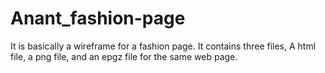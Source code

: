 # Anant_fashion-page
It is basically a wireframe for a fashion page.
It contains three files,
A html file, a png file, and an epgz file for the same web page.
